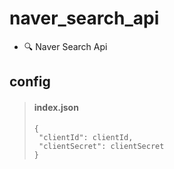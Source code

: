 # naver_search_api

- 🔍 Naver Search Api

## config

> #### index.json
>
> ```
> {
>  "clientId": clientId,
>  "clientSecret": clientSecret
> }
> ```
